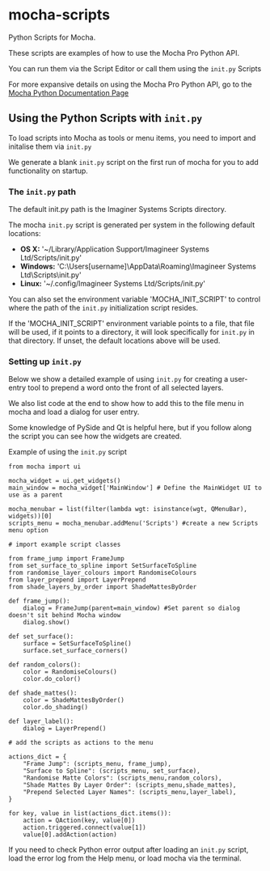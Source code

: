 # mocha-scripts

Python Scripts for Mocha.

These scripts are examples of how to use the Mocha Pro Python API.

You can run them via the Script Editor or call them using the `init.py` Scripts

For more expansive details on using the Mocha Pro Python API, go to the [Mocha Python Documentation Page](https://borisfx.com/support/documentation/mocha/python/)

## Using the Python Scripts with `init.py`

To load scripts into Mocha as tools or menu items, you need to import and initalise them via `init.py`

We generate a blank `init.py` script on the first run of mocha for you to add functionality on startup.

### The `init.py` path

The default init.py path is the Imaginer Systems Scripts directory.

The mocha `init.py` script is generated per system in the following default locations:

-   **OS X:** '~/Library/Application Support/Imagineer Systems Ltd/Scripts/init.py'
-   **Windows:** 'C:\\Users\[username]\\AppData\\Roaming\\Imagineer Systems Ltd\\Scripts\\init.py'
-   **Linux:** '~/.config/Imagineer Systems Ltd/Scripts/init.py'

You can also set the environment variable 'MOCHA_INIT_SCRIPT' to control where the path of the `init.py` initialization script resides.

If the 'MOCHA_INIT_SCRIPT' environment variable points to a file, that file will be used, if it points to a directory, it will look specifically for `init.py` in that directory.
If unset, the default locations above will be used.

### Setting up `init.py`

Below we show a detailed example of using `init.py` for creating a user-entry tool to prepend a word onto the front of all selected layers.

We also list code at the end to show how to add this to the file menu in mocha and load a dialog for user entry.

Some knowledge of PySide and Qt is helpful here, but if you follow along the script you can see how the widgets are created.

Example of using the `init.py` script

```python:
from mocha import ui

mocha_widget = ui.get_widgets()
main_window = mocha_widget['MainWindow'] # Define the MainWidget UI to use as a parent

mocha_menubar = list(filter(lambda wgt: isinstance(wgt, QMenuBar), widgets))[0]
scripts_menu = mocha_menubar.addMenu('Scripts') #create a new Scripts menu option

# import example script classes

from frame_jump import FrameJump
from set_surface_to_spline import SetSurfaceToSpline
from randomise_layer_colours import RandomiseColours
from layer_prepend import LayerPrepend
from shade_layers_by_order import ShadeMattesByOrder

def frame_jump():
    dialog = FrameJump(parent=main_window) #Set parent so dialog doesn't sit behind Mocha window
    dialog.show()

def set_surface():
    surface = SetSurfaceToSpline()
    surface.set_surface_corners()

def random_colors():
    color = RandomiseColours()
    color.do_color()

def shade_mattes():
    color = ShadeMattesByOrder()
    color.do_shading()

def layer_label():
    dialog = LayerPrepend()

# add the scripts as actions to the menu

actions_dict = {
    "Frame Jump": (scripts_menu, frame_jump),
    "Surface to Spline": (scripts_menu, set_surface),
    "Randomise Matte Colors": (scripts_menu,random_colors),
    "Shade Mattes By Layer Order": (scripts_menu,shade_mattes),
    "Prepend Selected Layer Names": (scripts_menu,layer_label),
}

for key, value in list(actions_dict.items()):
    action = QAction(key, value[0])
    action.triggered.connect(value[1])
    value[0].addAction(action)
```

If you need to check Python error output after loading an `init.py` script, load the error log from the Help menu, or load mocha via the terminal.
